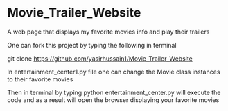 # Movie_Trailer_Website
A web page that displays my favorite movies info and play their trailers

One can fork this project by typing the following in terminal

git clone https://github.com/yasirhussain1/Movie_Trailer_Website

In entertainment_center1.py file one can change the Movie class instances to their favorite movies

Then in terminal by typing python entertainment_center.py will execute the code and as a result will open the browser displaying your favorite movies
